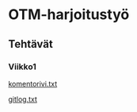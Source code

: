 ﻿# OTM-harjoitustyö

## Tehtävät

### Viikko1
[komentorivi.txt](https://github.com/Viannaiv/otm-harjoitustyo/blob/master/laskarit/viikko1/komentorivi.txt)

[gitlog.txt](https://github.com/Viannaiv/otm-harjoitustyo/blob/master/laskarit/viikko1/gitlog.txt)
